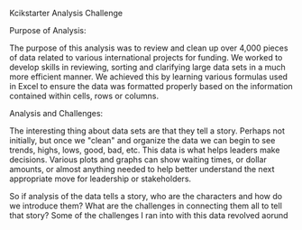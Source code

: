 Kcikstarter Analysis Challenge

Purpose of Analysis:
     
The purpose of this analysis was to review and clean up over 4,000 pieces of data related to various international projects for funding.  We worked to develop skills in reviewing, sorting and clarifying large data sets in a much more efficient manner.  We achieved this by learning various formulas used in Excel to ensure the data was formatted properly based on the information contained within cells, rows or columns.  

Analysis and Challenges:

The interesting thing about data sets are that they tell a story.  Perhaps not initially, but once we "clean" and organize the data we can begin to see trends, highs, lows, good, bad, etc.  This data is what helps leaders make decisions.  Various plots and graphs can show waiting times, or dollar amounts, or almost anything needed to help better understand the next appropriate move for leadership or stakeholders.  

So if analysis of the data tells a story, who are the characters and how do we introduce them?  What are the challenges in connecting them all to tell that story?  Some of the challenges I ran into with this data revolved aorund   
